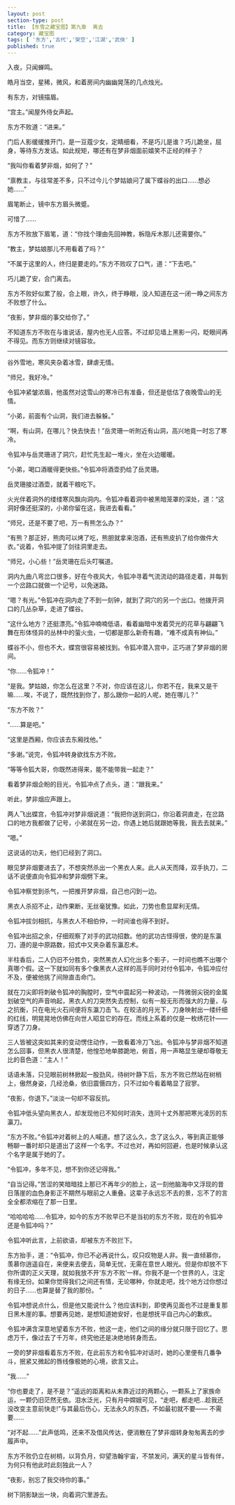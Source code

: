 ```yaml
---
layout: post
section-type: post
title: 【东雪之藏宝图】第九章  离去
category: 藏宝图
tags: [ '东方','古代','架空','江湖','武侠' ]
published: true
---
```

入夜，只闻蝉鸣。

皓月当空，星稀，微风，和着房间内幽幽晃荡的几点烛光。

有东方，对镜描眉。

“宫主。”闻屋外侍女声起。

东方不败道：“进来。”

门后人影缓缓推开门，是一豆蔻少女，定睛细看，不是巧儿是谁？巧儿跪坐，屈身，等待东方发话。如此规矩，哪还有在梦非烟面前嬉笑不正经的样子？

“我叫你看着梦非烟，如何了？”

“禀教主，与往常差不多，只不过今儿个梦姑娘问了属下蝶谷的出口……想必她……”

眉笔断止，镜中东方眉头微蹙。

可惜了……

东方不败放下眉笔，道：“你找个理由先回神教，柝隐斥木那儿还需要你。”

“教主，梦姑娘那儿不用看着了吗？”

“不属于这里的人，终归是要走的。”东方不败叹了口气，道：“下去吧。”

巧儿跪了安，合门离去。

东方不败好似累了般，合上眼，许久，终于睁眼，没人知道在这一闭一睁之间东方不败想了什么。

“夜影，梦非烟的事交给你了。”

不知道东方不败在与谁说话，屋内也无人应答。不过却见墙上黑影一闪，眨眼间再不得见。而东方则继续对镜容妆。
***

谷外雪地，寒风夹杂着冰雪，肆虐无情。

“师兄，我好冷。”

令狐冲紧皱浓眉，他虽然对这雪山的寒冷已有准备，但还是低估了夜晚雪山的无情。

“小弟，前面有个山洞，我们进去躲躲。”

“啊，有山洞，在哪儿？快去快去！”岳灵珊一听附近有山洞，高兴地竟一时忘了寒冷。

令狐冲与岳灵珊进了洞穴，赶忙先生起一堆火，坐在火边暖暖。

“小弟，喝口酒暖得更快些。”令狐冲将酒壶扔给了岳灵珊。

岳灵珊接过酒壶，就着干粮吃下。

火光伴着洞外的缕缕寒风飘向洞内。令狐冲看着洞中被黑暗笼罩的深处，道：“这洞好像还挺深的，小弟你留在这，我进去看看。”

“师兄，还是不要了吧，万一有熊怎么办？”

“有熊？那正好，熊肉可以烤了吃，熊胆就拿来泡酒，还有熊皮扒了给你做件大衣。”说着，令狐冲提了剑往洞里走去。

“师兄，小心些！”岳灵珊在后头叮嘱道。

洞内九曲八弯岔口很多，好在今夜风大，令狐冲寻着气流流动的路径走着，并每到一个岔路口就做一个记号，以免迷路。

“嗯？有光。”令狐冲在洞内走了不到一刻钟，就到了洞穴的另一个出口。他拨开洞口的几丛杂草，走进了蝶谷。

“这什么地方？还挺漂亮。”令狐冲喃喃低语，看着幽暗中发着荧光的花草与翩翩飞舞在形体怪异的丛林中的萤火虫，一切都是那么新奇有趣，“难不成真有神仙。”

蝶谷不小，但也不大，蝶宫很容易被找到。令狐冲潜入宫中，正巧进了梦非烟的房间。

“你……令狐冲！”

“是我。梦姑娘，你怎么在这里？不对，你应该在这儿，你若不在，我来又是干嘛……唉，不说了，既然找到你了，那么跟你一起的人呢，她在哪儿？”

“东方不败？”

“……算是吧。”

“这里是西厢，你应该去东厢找他。”

“多谢。”说完，令狐冲转身欲找东方不败。

“等等令狐大哥，你既然进得来，能不能带我一起走？”

看着梦非烟企盼的目光，令狐冲点了点头，道：“跟我来。”

听此，梦非烟应声跟上。

两人飞出蝶宫，令狐冲对梦非烟说道：“我把你送到洞口，你沿着洞直走，在岔路口的地方我都做了记号，小弟就在另一边，你遇上她后就跟她等我，我去去就来。”

“嗯。”

这说话的功夫，他们已经到了洞口。

眼见梦非烟要进去了，不想突然杀出一个黑衣人来。此人从天而降，双手执刀，二话不说便直向令狐冲和梦非烟劈下来。

令狐冲察觉到杀气，一把推开梦非烟，自己也闪到一边。

黑衣人杀招不止，动作果断，无丝毫犹豫。如此，刀势也愈显犀利无情。

令狐冲拔剑相抗，与黑衣人不相伯仲，一时间谁也得不到好。

令狐冲出招之余，仔细观察了对手的武功招数。他的武功古怪得很，使的是东瀛刀，遵的是中原路数，招式中又夹杂着东瀛忍术。

半柱香后，二人仍旧不分胜负，突然黑衣人幻化出多个影子，一时间也瞧不出哪个真哪个假。这一下就如同有多个像黑衣人这样的高手同时对付令狐冲，令狐冲应付不及，便被他挑了间隙直击命门。

就在刀尖即将刺破令狐冲的胸膛时，空气中震起另一种波动，一阵微弱尖锐的金属划破空气的声音响起，黑衣人的刀突然失去控制，似有一股无形而强大的力量，与之抗衡，只在电光火石间便将东瀛刀击飞。在皎洁的月光下，刀身映射出一缕纤细的红线，明晃晃地仿佛在向世人昭显它的存在。而线上系着的仅是一枚绣花针——穿透了刀身。

三人皆被这突如其来的变动愣住动作，一致看着冷刀飞出。令狐冲与梦非烟不知道怎么回事，但黑衣人很清楚，他惶恐地单膝跪地，俯首，用一声略显生硬却尊敬无比的音色道：“主人！”

话语未落，只见眼前树林掀起一股劲风，待树叶静下后，东方不败已然站在树梢上，傲然身姿，几经沧桑，依旧震慑四方，只不过如今看着略显了寂寥。

“夜影，你退下。”淡淡一句却不容反抗。

令狐冲低头望向黑衣人，却发现他已不知何时消失，连同十丈外那把寒光凌厉的东瀛刀。

“东方不败。”令狐冲对着树上的人喊道。想了这么久，念了这么久，等到真正能够畅聊一番时却只是道出了这样一个名字。不过也对，再如何回避，也是时候承认这个名字是属于她的了。

“令狐冲，多年不见，想不到你还记得我。”

“自当记得。”苦涩的笑暗暗挂上那已不再年少的脸上，这一刻他脑海中又浮现的昔日落崖的血色身影正不期然与眼前之人重叠。这辈子永远忘不去的景，忘不了的言全全都浓缩在了那一日里。

“哈哈哈哈……令狐冲，如今的东方不败早已不是当初的东方不败，现在的令狐冲还是令狐冲吗？”

令狐冲听此言，上前欲语，却被东方不败拦下。

东方抬手，道：“令狐冲，你已不必再说什么，叹只叹物是人非。我一直倾慕你，羡慕你逍遥自在，来便来去便去，简单无忧，无需在意世人眼光。但是你却放不下你所谓的正义天理，就如我放不开‘东方不败’一样。你我不是一个世界的人，注定有缘无份。如果你觉得我们之间还有情，无论哪种，你就走吧，找个地方过你想过的日子……也算是替了我的那份。 ”

令狐冲想说点什么，但是他又能说什么？他应该料到，即使再见面也不过是重复那日黑木崖的事。想要再见她，是想知道她安好，也是想抚平自己内心的歉疚。

令狐冲满含深意地望着东方不败，他这一走，他们之间的缘分就只限于回忆了。思虑万千，像过去了千万年，终究他还是决绝地转身而去。

一旁的梦非烟看着东方不败，在此前东方和令狐冲对话时，她的心里便有几番争斗，抿紧又微起的唇线像极她的心境，欲言又止。

“我……”

“你也要走了，是不是？”遥远的距离和从未靠近过的两颗心，一颗系上了家族命运，一颗仍旧茫然无依。泪水泛光，只有月中嫦娥可见，“走吧，都走吧…趁我还没改变主意前快走!”与其最后伤心，无法永久的东西，不如最初就不要——
不需要……

“对不起……”此声低鸣，还来不及借风传达，便消散在了梦非烟转身匆匆离去的步履声中。

东方不败仍立在树梢，以背负月，仰望浩翰宇宙，不禁发问，满天的星斗皆有伴，为何只有他此时此刻独此一人？

“夜影，别忘了我交待你的事。”

树下阴影缺出一块，向着洞穴里游去。

